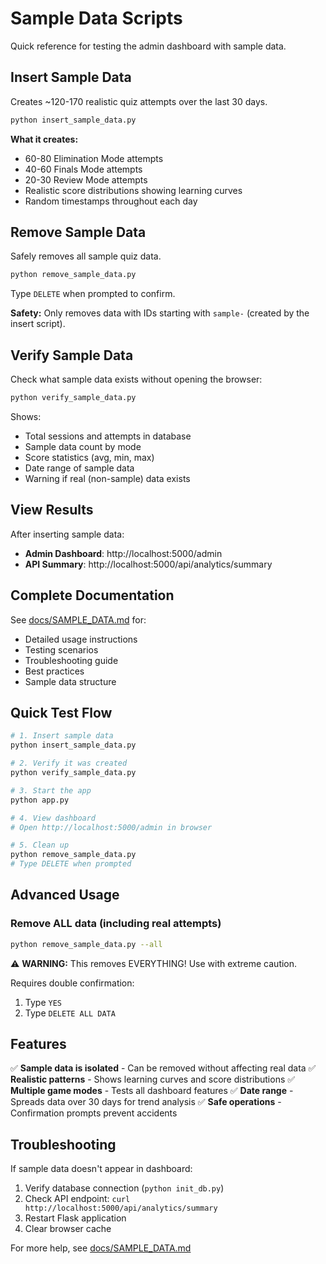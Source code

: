 # Sample Data Scripts

Quick reference for testing the admin dashboard with sample data.

## Insert Sample Data

Creates ~120-170 realistic quiz attempts over the last 30 days.

```bash
python insert_sample_data.py
```

**What it creates:**
- 60-80 Elimination Mode attempts
- 40-60 Finals Mode attempts
- 20-30 Review Mode attempts
- Realistic score distributions showing learning curves
- Random timestamps throughout each day

## Remove Sample Data

Safely removes all sample quiz data.

```bash
python remove_sample_data.py
```

Type `DELETE` when prompted to confirm.

**Safety:** Only removes data with IDs starting with `sample-` (created by the insert script).

## Verify Sample Data

Check what sample data exists without opening the browser:

```bash
python verify_sample_data.py
```

Shows:
- Total sessions and attempts in database
- Sample data count by mode
- Score statistics (avg, min, max)
- Date range of sample data
- Warning if real (non-sample) data exists

## View Results

After inserting sample data:
- **Admin Dashboard**: http://localhost:5000/admin
- **API Summary**: http://localhost:5000/api/analytics/summary

## Complete Documentation

See [docs/SAMPLE_DATA.md](docs/SAMPLE_DATA.md) for:
- Detailed usage instructions
- Testing scenarios
- Troubleshooting guide
- Best practices
- Sample data structure

## Quick Test Flow

```bash
# 1. Insert sample data
python insert_sample_data.py

# 2. Verify it was created
python verify_sample_data.py

# 3. Start the app
python app.py

# 4. View dashboard
# Open http://localhost:5000/admin in browser

# 5. Clean up
python remove_sample_data.py
# Type DELETE when prompted
```

## Advanced Usage

### Remove ALL data (including real attempts)
```bash
python remove_sample_data.py --all
```
⚠️ **WARNING:** This removes EVERYTHING! Use with extreme caution.

Requires double confirmation:
1. Type `YES`
2. Type `DELETE ALL DATA`

## Features

✅ **Sample data is isolated** - Can be removed without affecting real data
✅ **Realistic patterns** - Shows learning curves and score distributions
✅ **Multiple game modes** - Tests all dashboard features
✅ **Date range** - Spreads data over 30 days for trend analysis
✅ **Safe operations** - Confirmation prompts prevent accidents

## Troubleshooting

If sample data doesn't appear in dashboard:
1. Verify database connection (`python init_db.py`)
2. Check API endpoint: `curl http://localhost:5000/api/analytics/summary`
3. Restart Flask application
4. Clear browser cache

For more help, see [docs/SAMPLE_DATA.md](docs/SAMPLE_DATA.md)
